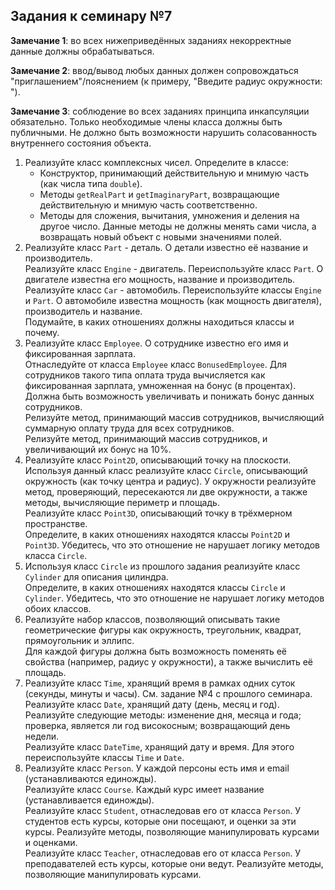 ## Задания к семинару №7

**Замечание 1**: во всех нижеприведённых заданиях некорректные данные должны обрабатываться.

**Замечание 2**: ввод/вывод любых данных должен сопровождаться "приглашением"/пояснением (к примеру, "Введите радиус окружности: ").

**Замечание 3**: соблюдение во всех заданиях принципа инкапсуляции обязательно. Только необходимые члены класса должны быть публичными. Не должно быть возможности нарушить соласованность внутреннего состояния объекта.

1. Реализуйте класс комплексных чисел. Определите в классе:
   * Конструктор, принимающий действительную и мнимую часть (как числа типа `double`).
   * Методы `getRealPart` и `getImaginaryPart`, возвращающие действительную и мнимую часть соответственно.
   * Методы для сложения, вычитания, умножения и деления на другое число. Данные методы не должны менять сами числа, а возвращать новый объект с новыми значениями полей.
2. Реализуйте класс `Part` - деталь. О детали известно её название и производитель. \
   Реализуйте класс `Engine` - двигатель. Переиспользуйте класс `Part`. О двигателе известна его мощность, название и производитель. \
   Реализуйте класс `Car` - автомобиль. Переиспользуйте классы `Engine` и `Part`. О автомобиле известна мощность (как мощность двигателя), производитель и название. \
   Подумайте, в каких отношениях должны находиться классы и почему.
3. Реализуйте класс `Employee`. О сотруднике известно его имя и фиксированная зарплата. \
   Отнаследуйте от класса `Employee` класс `BonusedEmployee`. Для сотрудников такого типа оплата труда вычисляется как фиксированная зарплата, умноженная на бонус (в процентах). Должна быть возможность увеличивать и понижать бонус данных сотрудников. \
   Релизуйте метод, принимающий массив сотрудников, вычисляющий суммарную оплату труда для всех сотрудников. \
   Релизуйте метод, принимающий массив сотрудников, и увеличивающий их бонус на 10%.
4. Реализуйте класс `Point2D`, описывающий точку на плоскости. \
   Используя данный класс реализуйте класс `Circle`, описывающий окружность (как точку центра и радиус). У окружности реализуйте метод, проверяющий, пересекаются ли две окружности, а также методы, вычисляющие периметр и площадь. \
   Реализуйте класс `Point3D`, описывающий точку в трёхмерном пространстве. \
   Определите, в каких отношениях находятся классы `Point2D` и `Point3D`. Убедитесь, что это отношение не нарушает логику методов класса `Circle`.
5. Используя класс `Circle` из прошлого задания реализуйте класс `Cylinder` для описания цилиндра. \
   Определите, в каких отношениях находятся классы `Circle` и `Cylinder`. Убедитесь, что это отношение не нарушает логику методов обоих классов.
6. Реализуйте набор классов, позволяющий описывать такие геометрические фигуры как окружность, треугольник, квадрат, прямоугольник и эллипс. \
   Для каждой фигуры должна быть возможность поменять её свойства (например, радиус у окружности), а также вычислить её площадь.
7. Реализуйте класс `Time`, хранящий время в рамках одних суток (секунды, минуты и часы). См. задание №4 с прошлого семинара. \
   Реализуйте класс `Date`, хранящий дату (день, месяц и год). Реализуйте следующие методы: изменение дня, месяца и года; проверка, является ли год високосным; возвращающий день недели. \
   Реализуйте класс `DateTime`, хранящий дату и время. Для этого переиспользуйте классы `Time` и `Date`.
8. Реализуйте класс `Person`. У каждой персоны есть имя и email (устанавливаются единожды). \
   Реализуйте класс `Course`. Каждый курс имеет название (устанавливается единожды). \
   Реализуйте класс `Student`, отнаследовав его от класса `Person`. У студентов есть курсы, которые они посещают, и оценки за эти курсы. Реализуйте методы, позволяющие манипулировать курсами и оценками. \
   Реализуйте класс `Teacher`, отнаследовав его от класса `Person`. У преподавателей есть курсы, которые они ведут. Реализуйте методы, позволяющие манипулировать курсами.